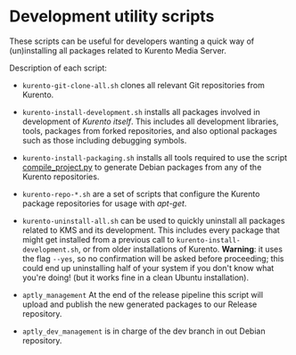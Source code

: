 Development utility scripts
===========================

These scripts can be useful for developers wanting a quick way of (un)installing all packages related to Kurento Media Server.

Description of each script:

- `kurento-git-clone-all.sh` clones all relevant Git repositories from Kurento.

- `kurento-install-development.sh` installs all packages involved in development of *Kurento itself*. This includes all development libraries, tools, packages from forked repositories, and also optional packages such as those including debugging symbols.

- `kurento-install-packaging.sh` installs all tools required to use the script [compile_project.py](https://github.com/Kurento/adm-scripts/blob/master/kms/compile_project.py) to generate Debian packages from any of the Kurento repositories.

- `kurento-repo-*.sh` are a set of scripts that configure the Kurento package repositories for usage with *apt-get*.

- `kurento-uninstall-all.sh` can be used to quickly uninstall all packages related to KMS and its development. This includes every package that might get installed from a previous call to `kurento-install-development.sh`, or from older installations of Kurento. **Warning**: it uses the flag `--yes`, so no confirmation will be asked before proceeding; this could end up uninstalling half of your system if you don't know what you're doing! (but it works fine in a clean Ubuntu installation).

- `aptly_management` At the end of the release pipeline this script will upload and publish the new generated packages to our Release repository.

- `aptly_dev_management` is in charge of the dev branch in out Debian repository.


